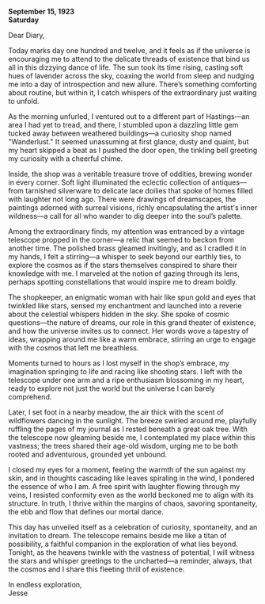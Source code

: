 
**September 15, 1923**  
**Saturday**  

Dear Diary,

Today marks day one hundred and twelve, and it feels as if the universe is encouraging me to attend to the delicate threads of existence that bind us all in this dizzying dance of life. The sun took its time rising, casting soft hues of lavender across the sky, coaxing the world from sleep and nudging me into a day of introspection and new allure. There’s something comforting about routine, but within it, I catch whispers of the extraordinary just waiting to unfold.

As the morning unfurled, I ventured out to a different part of Hastings—an area I had yet to tread, and there, I stumbled upon a dazzling little gem tucked away between weathered buildings—a curiosity shop named "Wanderlust." It seemed unassuming at first glance, dusty and quaint, but my heart skipped a beat as I pushed the door open, the tinkling bell greeting my curiosity with a cheerful chime.

Inside, the shop was a veritable treasure trove of oddities, brewing wonder in every corner. Soft light illuminated the eclectic collection of antiques—from tarnished silverware to delicate lace doilies that spoke of homes filled with laughter not long ago. There were drawings of dreamscapes, the paintings adorned with surreal visions, richly encapsulating the artist's inner wildness—a call for all who wander to dig deeper into the soul’s palette.

Among the extraordinary finds, my attention was entranced by a vintage telescope propped in the corner—a relic that seemed to beckon from another time. The polished brass gleamed invitingly, and as I cradled it in my hands, I felt a stirring—a whisper to seek beyond our earthly ties, to explore the cosmos as if the stars themselves conspired to share their knowledge with me. I marveled at the notion of gazing through its lens, perhaps spotting constellations that would inspire me to dream boldly.

The shopkeeper, an enigmatic woman with hair like spun gold and eyes that twinkled like stars, sensed my enchantment and launched into a reverie about the celestial whispers hidden in the sky. She spoke of cosmic questions—the nature of dreams, our role in this grand theater of existence, and how the universe invites us to connect. Her words wove a tapestry of ideas, wrapping around me like a warm embrace, stirring an urge to engage with the cosmos that left me breathless.

Moments turned to hours as I lost myself in the shop’s embrace, my imagination springing to life and racing like shooting stars. I left with the telescope under one arm and a ripe enthusiasm blossoming in my heart, ready to explore not just the world but the universe I can barely comprehend.

Later, I set foot in a nearby meadow, the air thick with the scent of wildflowers dancing in the sunlight. The breeze swirled around me, playfully ruffling the pages of my journal as I rested beneath a great oak tree. With the telescope now gleaming beside me, I contemplated my place within this vastness; the trees shared their age-old wisdom, urging me to be both rooted and adventurous, grounded yet unbound.

I closed my eyes for a moment, feeling the warmth of the sun against my skin, and in thoughts cascading like leaves spiraling in the wind, I pondered the essence of who I am. A free spirit with laughter flowing through my veins, I resisted conformity even as the world beckoned me to align with its structure. In truth, I thrive within the margins of chaos, savoring spontaneity, the ebb and flow that defines our mortal dance.

This day has unveiled itself as a celebration of curiosity, spontaneity, and an invitation to dream. The telescope remains beside me like a titan of possibility, a faithful companion in the exploration of what lies beyond. Tonight, as the heavens twinkle with the vastness of potential, I will witness the stars and whisper greetings to the uncharted—a reminder, always, that the cosmos and I share this fleeting thrill of existence.

In endless exploration,  
Jesse
